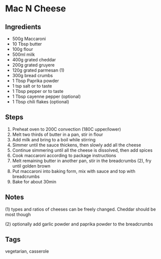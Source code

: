 # Mac N Cheese

## Ingredients

* 500g Maccaroni
* 10 Tbsp butter 
* 100g flour 
* 500ml milk
* 400g grated cheddar
* 200g grated gruyere 
* 120g grated parmesan (1)
* 300g bread crumbs
* 1 Tbsp Paprika powder
* 1 tsp salt or to taste
* 1 Tbsp pepper or to taste
* 1 Tbsp cayenne pepper (optional)
* 1 Tbsp chili flakes (optional)

## Steps

1. Preheat oven to 200C convection (180C upper/lower)
2. Melt two thirds of butter in a pan, stir in flour
3. Add milk and bring to a boil while stirring 
4. Simmer until the sauce thickens, then slowly add all the cheese
5. Continue simmering until all the cheese is dissolved, then add spices 
6. Cook maccaroni according to package instructions
7. Melt remaining butter in another pan, stir in the breadcrumbs (2), fry until golden brown
8. Put maccaroni into baking form, mix with sauce and top with breadcrumbs
9. Bake for about 30min

## Notes

(1) types and ratios of cheeses can be freely changed. Cheddar should be most though

(2) optionally add garlic powder and paprika powder to the breadcrumbs

## Tags
vegetarian, casserole
